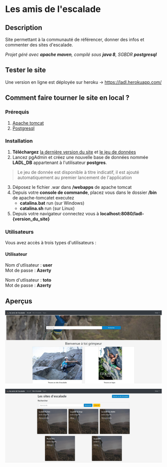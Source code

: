 # Les amis de l'escalade
## Description
Site permettant à la communauté de référencer, donner des infos et commenter des sites d'escalade.

*Projet géré avec **apache maven**, compilé sous **java 8**, SGBDR **postgresql***

## Tester le site 
Une version en ligne est déployée sur heroku -> https://ladl.herokuapp.com/

## Comment faire tourner le site en local ?
### Prérequis
1. [Apache tomcat](https://tomcat.apache.org/download-90.cgi)
2. [Postgresql](https://www.postgresql.org/download/)

### Installation
1. **Téléchargez** [la dernière version du site](https://github.com/Valaragen/les-amis-de-l-escalade/releases) et [le jeu de données](https://github.com/Valaragen/les-amis-de-l-escalade/releases)
2. Lancez pgAdmin et créez une nouvelle base de données nommée **LADL_DB** appartenant à l'utilisateur **postgres**.
> Le jeu de donnée est disponible à titre indicatif, il est ajouté automatiquement au premier lancement de l'application
3. Déposez le fichier .war dans **/webapps** de apache tomcat
4. Depuis votre **console de commande**, placez vous dans le dossier **/bin** de apache-tomcatet executez
    - **catalina.bat** run (sur Windows)
    - **catalina.sh** run (sur Linux)
5. Depuis votre navigateur connectez vous à **localhost:8080/ladl-{version_du_site}**

### Utilisateurs
   Vous avez accès à trois types d'utilisateurs : 

#### Utilisateur
   Nom d'utlisateur : **user**  
   Mot de passe : **Azerty**

   Nom d'utlisateur : **toto**  
   Mot de passe : **Azerty**

## Aperçus

![](https://github.com/Valaragen/les-amis-de-l-escalade/blob/master/homepage.JPG)  
  
![](https://github.com/Valaragen/les-amis-de-l-escalade/blob/master/sites.JPG)
